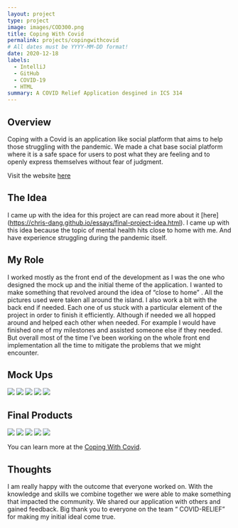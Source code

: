 ```yaml
---
layout: project
type: project
image: images/COD300.png
title: Coping With Covid
permalink: projects/copingwithcovid
# All dates must be YYYY-MM-DD format!
date: 2020-12-18
labels:
  - IntelliJ
  - GitHub
  - COVID-19
  - HTML
summary: A COVID Relief Application desgined in ICS 314
---
```


## Overview
Coping with a Covid is an application like social platform that aims to help those struggling with the pandemic. We made a chat base social platform where it is a safe space for users to post what they are feeling and to openly express themselves without fear of judgment. 

Visit the website [here](https://copingwithpandemic.xyz/#/)

## The Idea

I came up with the idea for this project are can read more about it [here] (https://chris-dang.github.io/essays/final-project-idea.html). I came up with this idea because the topic of mental health hits close to home with me. And have experience struggling during the pandemic itself.

## My Role

I worked mostly as the front end of the development as I was the one who designed the mock up and the initial theme of the application. I wanted to make something that revolved around the idea of “close to home” . All the pictures used were taken all around the island.  I also work a bit with the back end if needed. Each one of us stuck with a particular element of the project in order to finish it efficiently. Although if needed we all hopped around and helped each other when needed. For example I would have finished one of my milestones and assisted someone else if they needed. But overall most of the time I’ve been working on the whole front end implementation all the time to mitigate the problems that we might encounter.

## Mock Ups
<img class="ui floated image" src="../images/1.png">
<img class="ui floated image" src="../images/2.png">
<img class="ui floated image" src="../images/3.png">
<img class="ui floated image" src="../images/4.png">
<img class="ui floated image" src="../images/6.png">

## Final Products
<img class="ui floated image" src="../images/landing_2.jpg">
<img class="ui floated image" src="../images/home.jpeg">
<img class="ui floated image" src="../images/login.2.png">
<img class="ui floated image" src="../images/forumpage0.png">
<img class="ui floated image" src="../images/websitespage0.png">


You can learn more at the [Coping With Covid](https://coping-with-covid.github.io/).


## Thoughts

I am really happy with the outcome that everyone worked on. With the knowledge and skills we combine together we were able to make something that impacted the community. We shared our application with others and gained feedback. Big thank you to everyone on the team “ COVID-RELIEF” for making my initial ideal come true. 

